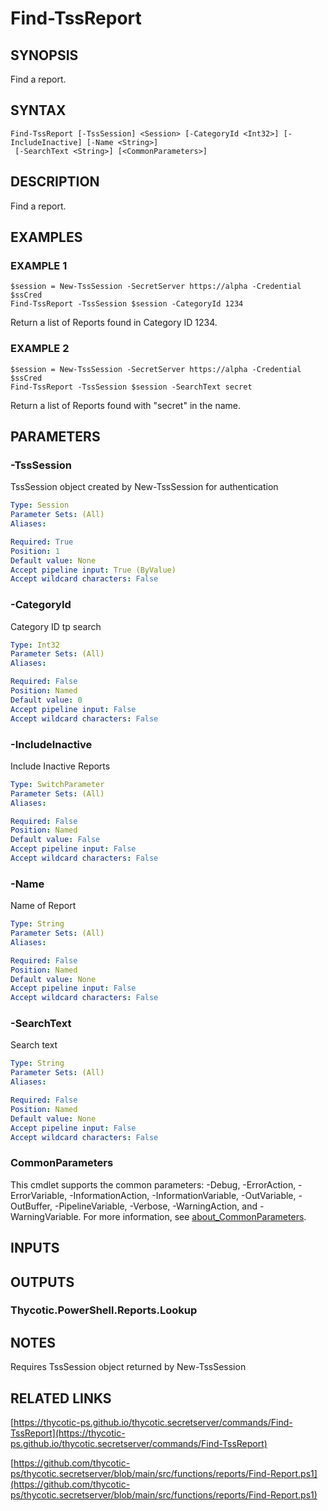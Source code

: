 # Find-TssReport

## SYNOPSIS
Find a report.

## SYNTAX

```
Find-TssReport [-TssSession] <Session> [-CategoryId <Int32>] [-IncludeInactive] [-Name <String>]
 [-SearchText <String>] [<CommonParameters>]
```

## DESCRIPTION
Find a report.

## EXAMPLES

### EXAMPLE 1
```
$session = New-TssSession -SecretServer https://alpha -Credential $ssCred
Find-TssReport -TssSession $session -CategoryId 1234
```

Return a list of Reports found in Category ID 1234.

### EXAMPLE 2
```
$session = New-TssSession -SecretServer https://alpha -Credential $ssCred
Find-TssReport -TssSession $session -SearchText secret
```

Return a list of Reports found with "secret" in the name.

## PARAMETERS

### -TssSession
TssSession object created by New-TssSession for authentication

```yaml
Type: Session
Parameter Sets: (All)
Aliases:

Required: True
Position: 1
Default value: None
Accept pipeline input: True (ByValue)
Accept wildcard characters: False
```

### -CategoryId
Category ID tp search

```yaml
Type: Int32
Parameter Sets: (All)
Aliases:

Required: False
Position: Named
Default value: 0
Accept pipeline input: False
Accept wildcard characters: False
```

### -IncludeInactive
Include Inactive Reports

```yaml
Type: SwitchParameter
Parameter Sets: (All)
Aliases:

Required: False
Position: Named
Default value: False
Accept pipeline input: False
Accept wildcard characters: False
```

### -Name
Name of Report

```yaml
Type: String
Parameter Sets: (All)
Aliases:

Required: False
Position: Named
Default value: None
Accept pipeline input: False
Accept wildcard characters: False
```

### -SearchText
Search text

```yaml
Type: String
Parameter Sets: (All)
Aliases:

Required: False
Position: Named
Default value: None
Accept pipeline input: False
Accept wildcard characters: False
```

### CommonParameters
This cmdlet supports the common parameters: -Debug, -ErrorAction, -ErrorVariable, -InformationAction, -InformationVariable, -OutVariable, -OutBuffer, -PipelineVariable, -Verbose, -WarningAction, and -WarningVariable. For more information, see [about_CommonParameters](http://go.microsoft.com/fwlink/?LinkID=113216).

## INPUTS

## OUTPUTS

### Thycotic.PowerShell.Reports.Lookup
## NOTES
Requires TssSession object returned by New-TssSession

## RELATED LINKS

[https://thycotic-ps.github.io/thycotic.secretserver/commands/Find-TssReport](https://thycotic-ps.github.io/thycotic.secretserver/commands/Find-TssReport)

[https://github.com/thycotic-ps/thycotic.secretserver/blob/main/src/functions/reports/Find-Report.ps1](https://github.com/thycotic-ps/thycotic.secretserver/blob/main/src/functions/reports/Find-Report.ps1)

